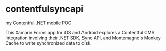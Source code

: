 # contentfulsyncapi
my Contentful .NET mobile POC

This Xamarin.Forms app for iOS and Android explores a Contentful CMS integration involving their .NET SDK, Sync API, and Montemagno's Monkey Cache to write synchronized data to disk.
